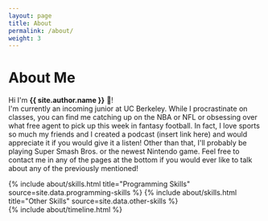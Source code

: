 ```yaml
---
layout: page
title: About
permalink: /about/
weight: 3
---
```


# **About Me**

Hi I'm **{{ site.author.name }}** :wave:!<br>
I'm currently an incoming junior at UC Berkeley. While I procrastinate on classes, you can find me catching up on the NBA or NFL or obsessing over
what free agent to pick up this week in fantasy football. In fact, I love sports so much my friends and I created a podcast (insert link here)
and would appreciate it if you would give it a listen! Other than that, I'll probably be playing Super Smash Bros. or the newest Nintendo game.
Feel free to contact me in any of the pages at the bottom if you would ever like to talk about any of the previously mentioned!

<div class="row">
{% include about/skills.html title="Programming Skills" source=site.data.programming-skills %}
{% include about/skills.html title="Other Skills" source=site.data.other-skills %}
</div>

<div class="row">
{% include about/timeline.html %}
</div>